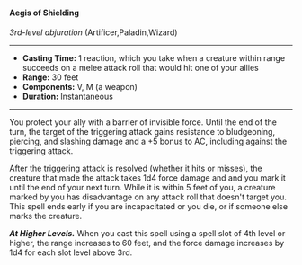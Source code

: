 #### Aegis of Shielding
*3rd-level abjuration* (Artificer,Paladin,Wizard)
___
- **Casting Time:** 1 reaction, which you take when a creature within range succeeds on a melee attack roll that would hit one of your allies
- **Range:** 30 feet
- **Components:** V, M (a weapon)
- **Duration:** Instantaneous
---
You protect your ally with a barrier of invisible force. Until the end of the turn, the target of the triggering attack gains resistance to bludgeoning, piercing, and slashing damage and a +5 bonus to AC, including against the triggering attack.

After the triggering attack is resolved (whether it hits or misses), the creature that made the attack takes 1d4 force damage and and you mark it until the end of your next turn. While it is within 5 feet of you, a creature marked by you has disadvantage on any attack roll that doesn't target you. This spell ends early if you are incapacitated or you die, or if someone else marks the creature.

***At Higher Levels.***  When you cast this spell using a spell slot of 4th level or higher, the range increases to 60 feet, and the force damage increases by 1d4 for each slot level above 3rd.
